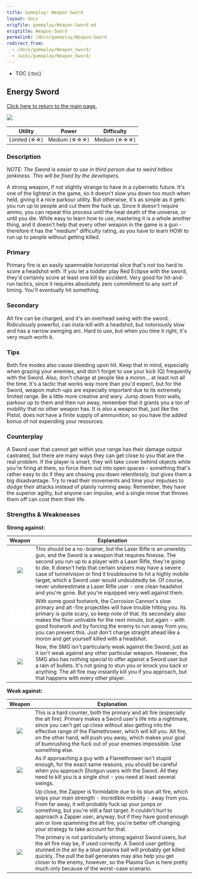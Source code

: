 ```yaml
---
title: Gameplay: Weapon Sword
layout: docs
origfile: gameplay/Weapon-Sword.md
origtitle: Weapon-Sword
permalink: /docs/gameplay/Weapon-Sword
redirect_from:
  - /docs/gameplay/Weapon_Sword/
  - /wiki/gameplay/Weapon_Sword/
---
```

* TOC
{:toc}
## Energy Sword

[Click here to return to the main page.](Weapons-Guide)

<img src="../images/weapons/sword.png" width="256px"/>

| Utility | Power | Difficulty |
|---------------|---------------|----------------|
| Limited (☆☆) | Medium  (☆☆☆) | Medium  (☆☆☆) |

### Description

*NOTE: The Sword is easier to use in third person due to weird hitbox jankiness. This will be fixed by the developers.*

A strong weapon, if not slightly strange to have in a cybernetic future. It's one of the lightest in the game, so it doesn't slow you down too much when held, giving it a nice parkour utility. But otherwise, it's as simple as it gets: you run up to people and cut them the fuck up. Since it doesn't require ammo, you can repeat this process until the heat death of the universe, or until you die. While easy to learn how to use, mastering it is a whole another thing, and it doesn't help that every other weapon in the game is a gun - therefore it has the "medium" difficulty rating, as you have to learn HOW to run up to people without getting killed.

### Primary

Primary fire is an easily spammable horizontal slice that's not too hard to score a headshot with. If you let a toddler play Red Eclipse with the sword, they'd certainly score at least one kill by accident. Very good for hit-and-run tactics, since it requires absolutely zero commitment to any sort of timing. You'll eventually hit something.

### Secondary

Alt fire can be charged, and it's an overhead swing with the sword. Ridiculously powerful, can insta-kill with a headshot, but notoriously slow and has a narrow swinging arc. Hard to use, but when you time it right, it's very much worth it.

### Tips

Both fire modes also cause bleeding upon hit. Keep that in mind, especially when grazing your enemies, and don't forget to use your kick (Q) frequently with the Sword. Also, don't charge at people like a moron... at least not all the time. It's a tactic that works way more than you'd expect, but for the Sword, weapon match-ups are especially important due to its extremely limited range. Be a little more creative and wary. Jump down from walls, parkour up to them and then run away,  remember that it grants you a ton of mobility that no other weapon has. It is also a weapon that, just like the Pistol, does not have a finite supply of ammunition, so you have the added bonus of not expending your resources.

### Counterplay

A Sword user that cannot get within your range has their damage output castrated, but there are many ways they can get close to you that are the real problem. If the player is smart, they will take cover behind objects while you're firing at them, so force them out into open spaces - something that's rather easy to do if they are chasing you down relentlessly, but gives them a big disadvantage. Try to read their movements and time your impulses to dodge their attacks instead of plainly running away. Remember, they have the superior agility, but anyone can impulse, and a single move that throws them off can cost them their life. 

### Strengths & Weaknesses

**Strong against:**

| Weapon | Explanation |
| :----: | ----------- |
| <img src="../images/weapons/rifle.png" width="64px"/> | This should be a no-brainer, but the Laser Rifle is an unwieldy gun, and the Sword is a weapon that requires finesse. The second you run up to a player with a Laser Rifle, they're going to die. It doesn't help that certain snipers may have a severe case of tunnelvision or find it troublesome to hit a highly mobile target, which a Sword user would undoubtedly be. Of course, never underestimate a Laser Rifle user - one clean headshot and you're gone. But you're equipped very well against them. |
| <img src="../images/weapons/corroder.png" width="64px"/> | With some good footwork, the Corrosion Cannon's slow primary and alt-fire projectiles will have trouble hitting you. Its primary is quite scary, so keep note of that. Its secondary also makes the floor unlivable for the next minute, but again - with good footwork and by forcing the enemy to run away from you, you can prevent this. Just don't charge straight ahead like a moron and get yourself killed with a headshot. |
| <img src="../images/weapons/smg.png" width="64px"/> | Now, the SMG isn't particularly weak against the Sword, just as it isn't weak against any other particular weapon. However, the SMG also has nothing special to offer against a Sword user but a rain of bullets. It's not going to stun you or knock you back or anything. The alt fire may instantly kill you if you approach, but that happens with every other player. |

**Weak against:**

| Weapon | Explanation |
| :----: | ----------- |
| <img src="../images/weapons/flamer.png" width="64px"/> | This is a hard counter, both the primary and alt fire (especially the alt fire). Primary makes a Sword user's life into a nightmare, since you can't get up close without also getting into the effective range of the Flamethrower, which will kill you. Alt fire, on the other hand, will push you away, which makes your goal of bumrushing the fuck out of your enemies impossible. Use something else. |
| <img src="../images/weapons/shotgun.png" width="64px"/> | As if approaching a guy with a Flamethrower isn't stupid enough, for the exact same reasons, you should be careful when you approach Shotgun users with the Sword. All they need to kill you is a single shot - you need at least several swings. |
| <img src="../images/weapons/zapper.png" width="64px"/> | Up close, the Zapper is formidable due to its stun alt fire, which snips your main strength - incredible mobility - away from you. From far away, it will probably fuck up your jumps or something, but you're still a fast target. It couldn't hurt to approach a Zapper user, anyway, but if they have good enough aim or love spamming the alt fire, you're better off changing your strategy to take account for that. |
| <img src="../images/weapons/plasma.png" width="64px"/> | The primary is not particularly strong against Sword users, but the alt fire may be, if used correctly. A Sword user getting stunned in the air by a blue plasma ball will probably get killed quickly. The pull the ball generates may also help you get closer to the enemy, however, so the Plasma Gun is here pretty much only because of the worst-case scenario. |
